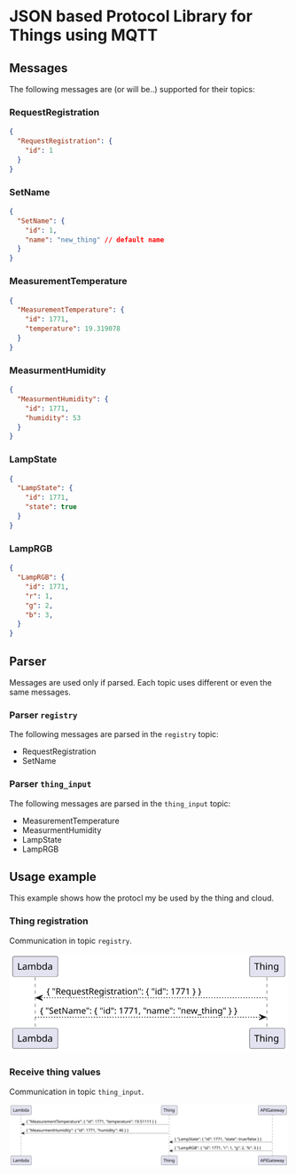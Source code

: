 # JSON based Protocol Library for Things using MQTT
## Messages
The following messages are (or will be..) supported for their topics:

### RequestRegistration
```json
{
  "RequestRegistration": {
    "id": 1
  }
}
```

### SetName
```json
{
  "SetName": {
    "id": 1,
    "name": "new_thing" // default name
  }
}
```

### MeasurementTemperature
```json
{
  "MeasurementTemperature": {
    "id": 1771,
    "temperature": 19.319078
  }
}
```

### MeasurmentHumidity
```json
{
  "MeasurmentHumidity": {
    "id": 1771,
    "humidity": 53
  }
}
```

### LampState
```json
{
  "LampState": {
    "id": 1771,
    "state": true
  }
}
```

### LampRGB
```json
{
  "LampRGB": {
    "id": 1771,
    "r": 1,
    "g": 2,
    "b": 3,
  }
}
```

## Parser
Messages are used only if parsed. Each topic uses different or even the same messages.
### Parser `registry`
The following messages are parsed in the `registry` topic:
- RequestRegistration
- SetName


### Parser `thing_input`
The following messages are parsed in the `thing_input` topic:
- MeasurementTemperature
- MeasurmentHumidity
- LampState
- LampRGB

## Usage example
This example shows how the protocl my be used by the thing and cloud.

### Thing registration

Communication in topic `registry`.

 ![](topics/registry.svg)


### Receive thing values

Communication in topic `thing_input`.

 ![](topics/thing_input.svg)
